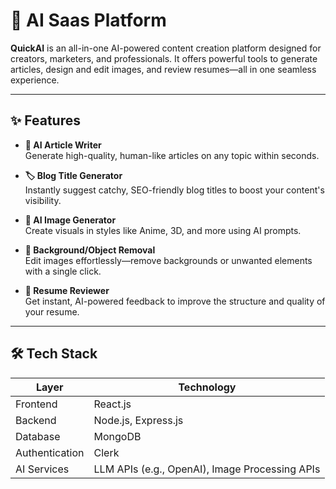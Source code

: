 # 🚀 AI Saas Platform

**QuickAI** is an all-in-one AI-powered content creation platform designed for creators, marketers, and professionals. It offers powerful tools to generate articles, design and edit images, and review resumes—all in one seamless experience.

---

## ✨ Features

- **📝 AI Article Writer**  
  Generate high-quality, human-like articles on any topic within seconds.

- **🏷️ Blog Title Generator**  
  Instantly suggest catchy, SEO-friendly blog titles to boost your content's visibility.

- **🎨 AI Image Generator**  
  Create visuals in styles like Anime, 3D, and more using AI prompts.

- **🧽 Background/Object Removal**  
  Edit images effortlessly—remove backgrounds or unwanted elements with a single click.

- **📄 Resume Reviewer**  
  Get instant, AI-powered feedback to improve the structure and quality of your resume.

---

## 🛠️ Tech Stack

| Layer        | Technology           |
|--------------|----------------------|
| Frontend     | React.js             |
| Backend      | Node.js, Express.js  |
| Database     | MongoDB              |
| Authentication | Clerk              |
| AI Services  | LLM APIs (e.g., OpenAI), Image Processing APIs |
